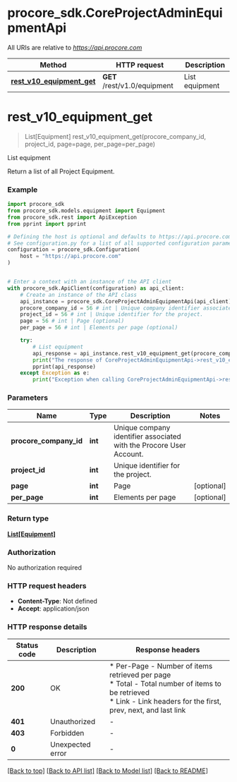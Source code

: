 # procore_sdk.CoreProjectAdminEquipmentApi

All URIs are relative to *https://api.procore.com*

Method | HTTP request | Description
------------- | ------------- | -------------
[**rest_v10_equipment_get**](CoreProjectAdminEquipmentApi.md#rest_v10_equipment_get) | **GET** /rest/v1.0/equipment | List equipment


# **rest_v10_equipment_get**
> List[Equipment] rest_v10_equipment_get(procore_company_id, project_id, page=page, per_page=per_page)

List equipment

Return a list of all Project Equipment.

### Example


```python
import procore_sdk
from procore_sdk.models.equipment import Equipment
from procore_sdk.rest import ApiException
from pprint import pprint

# Defining the host is optional and defaults to https://api.procore.com
# See configuration.py for a list of all supported configuration parameters.
configuration = procore_sdk.Configuration(
    host = "https://api.procore.com"
)


# Enter a context with an instance of the API client
with procore_sdk.ApiClient(configuration) as api_client:
    # Create an instance of the API class
    api_instance = procore_sdk.CoreProjectAdminEquipmentApi(api_client)
    procore_company_id = 56 # int | Unique company identifier associated with the Procore User Account.
    project_id = 56 # int | Unique identifier for the project.
    page = 56 # int | Page (optional)
    per_page = 56 # int | Elements per page (optional)

    try:
        # List equipment
        api_response = api_instance.rest_v10_equipment_get(procore_company_id, project_id, page=page, per_page=per_page)
        print("The response of CoreProjectAdminEquipmentApi->rest_v10_equipment_get:\n")
        pprint(api_response)
    except Exception as e:
        print("Exception when calling CoreProjectAdminEquipmentApi->rest_v10_equipment_get: %s\n" % e)
```



### Parameters


Name | Type | Description  | Notes
------------- | ------------- | ------------- | -------------
 **procore_company_id** | **int**| Unique company identifier associated with the Procore User Account. | 
 **project_id** | **int**| Unique identifier for the project. | 
 **page** | **int**| Page | [optional] 
 **per_page** | **int**| Elements per page | [optional] 

### Return type

[**List[Equipment]**](Equipment.md)

### Authorization

No authorization required

### HTTP request headers

 - **Content-Type**: Not defined
 - **Accept**: application/json

### HTTP response details

| Status code | Description | Response headers |
|-------------|-------------|------------------|
**200** | OK |  * Per-Page - Number of items retrieved per page <br>  * Total - Total number of items to be retrieved <br>  * Link - Link headers for the first, prev, next, and last link <br>  |
**401** | Unauthorized |  -  |
**403** | Forbidden |  -  |
**0** | Unexpected error |  -  |

[[Back to top]](#) [[Back to API list]](../README.md#documentation-for-api-endpoints) [[Back to Model list]](../README.md#documentation-for-models) [[Back to README]](../README.md)

